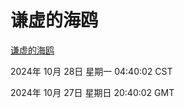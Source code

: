 # 谦虚的海鸥
[谦虚的海鸥](http://219.139.197.74:56308/qxdho/course/base/hotlink/index.php)

2024年 10月 28日 星期一 04:40:02 CST

2024年 10月 27日 星期日 20:40:02 GMT
